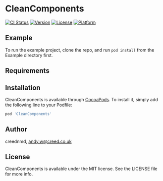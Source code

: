 # CleanComponents

[![CI Status](https://img.shields.io/travis/creednmd/CleanComponents.svg?style=flat)](https://travis-ci.org/creednmd/CleanComponents)
[![Version](https://img.shields.io/cocoapods/v/CleanComponents.svg?style=flat)](https://cocoapods.org/pods/CleanComponents)
[![License](https://img.shields.io/cocoapods/l/CleanComponents.svg?style=flat)](https://cocoapods.org/pods/CleanComponents)
[![Platform](https://img.shields.io/cocoapods/p/CleanComponents.svg?style=flat)](https://cocoapods.org/pods/CleanComponents)

## Example

To run the example project, clone the repo, and run `pod install` from the Example directory first.

## Requirements

## Installation

CleanComponents is available through [CocoaPods](https://cocoapods.org). To install
it, simply add the following line to your Podfile:

```ruby
pod 'CleanComponents'
```

## Author

creednmd, andy.w@creed.co.uk

## License

CleanComponents is available under the MIT license. See the LICENSE file for more info.
